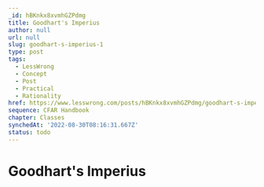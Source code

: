 ```yaml
---
_id: hBKnkx8xvmhGZPdmg
title: Goodhart's Imperius
author: null
url: null
slug: goodhart-s-imperius-1
type: post
tags:
  - LessWrong
  - Concept
  - Post
  - Practical
  - Rationality
href: https://www.lesswrong.com/posts/hBKnkx8xvmhGZPdmg/goodhart-s-imperius-1
sequence: CFAR Handbook
chapter: Classes
synchedAt: '2022-08-30T08:16:31.667Z'
status: todo
---
```


# Goodhart's Imperius
